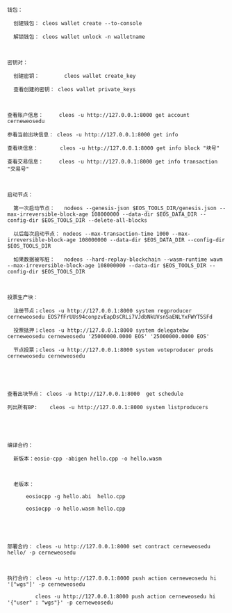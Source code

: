 `钱包：`

`	创建钱包： cleos wallet create --to-console`

`	解锁钱包： cleos wallet unlock -n walletname`

``

`密钥对：`

`	创建密钥： 		 cleos wallet create_key `

`	查看创建的密钥： cleos wallet private_keys`

`	`

`查看账户信息：     cleos -u http://127.0.0.1:8000 get account cerneweosedu`

`参看当前出块信息： cleos -u http://127.0.0.1:8000 get info`

`查看块信息：       cleos -u http://127.0.0.1:8000 get info block "块号"`

`查看交易信息：     cleos -u http://127.0.0.1:8000 get info transaction "交易号"`

``

`启动节点：`

`	第一次启动节点：   nodeos --genesis-json $EOS_TOOLS_DIR/genesis.json --max-irreversible-block-age 108000000 --data-dir $EOS_DATA_DIR --config-dir $EOS_TOOLS_DIR --delete-all-blocks`

`	以后每次启动节点： nodeos --max-transaction-time 1000 --max-irreversible-block-age 108000000 --data-dir $EOS_DATA_DIR --config-dir $EOS_TOOLS_DIR  `

`	如果数据被写脏：   nodeos --hard-replay-blockchain --wasm-runtime wavm --max-irreversible-block-age 108000000 --data-dir $EOS_TOOLS_DIR --config-dir $EOS_TOOLS_DIR`

``

`投票生产块：`

`	注册节点；cleos -u http://127.0.0.1:8000 system regproducer cerneweosedu EOS7fFrUUs94conpzvEapDsCRLi7VJdbNkUVsnSaENLYxFWYT5SFd`

`	投票抵押；cleos -u http://127.0.0.1:8000 system delegatebw  cerneweosedu cerneweosedu '25000000.0000 EOS' '25000000.0000 EOS'`

`	节点投票；cleos -u http://127.0.0.1:8000 system voteproducer prods cerneweosedu cerneweosedu`

``

``

`查看出块节点： cleos -u http://127.0.0.1:8000  get schedule`

`列出所有BP:    cleos -u http://127.0.0.1:8000 system listproducers`

``

``

`编译合约：`

`	新版本：eosio-cpp -abigen hello.cpp -o hello.wasm`

`	`

`	老版本：`

`		eosiocpp -g hello.abi  hello.cpp`

`		eosiocpp -o hello.wasm hello.cpp`

``

``

`部署合约： cleos -u http://127.0.0.1:8000 set contract cerneweosedu hello/ -p cerneweosedu`

``

`执行合约： cleos -u http://127.0.0.1:8000 push action cerneweosedu hi '["wgs"]' -p cerneweosedu`

`		   cleos -u http://127.0.0.1:8000 push action cerneweosedu hi '{"user" : "wgs"}' -p cerneweosedu`

``

``





